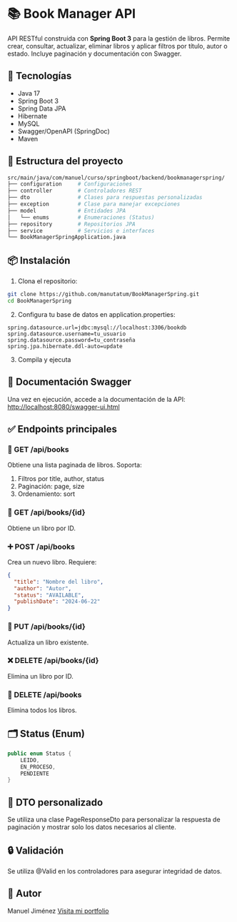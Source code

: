 # 📚 Book Manager API

API RESTful construida con **Spring Boot 3** para la gestión de libros. Permite crear, consultar, actualizar, eliminar libros y aplicar filtros por título, autor o estado. Incluye paginación y documentación con Swagger.

## 🚀 Tecnologías

- Java 17
- Spring Boot 3
- Spring Data JPA
- Hibernate
- MySQL
- Swagger/OpenAPI (SpringDoc)
- Maven

## 🧱 Estructura del proyecto

```bash
src/main/java/com/manuel/curso/springboot/backend/bookmanagerspring/
├── configuration     # Configuraciones
├── controller        # Controladores REST
├── dto               # Clases para respuestas personalizadas
├── exception         # Clase para manejar excepciones
├── model             # Entidades JPA
│   └── enums         # Enumeraciones (Status)
├── repository        # Repositorios JPA
├── service           # Servicios e interfaces
└── BookManagerSpringApplication.java
```

## 📦 Instalación

1. Clona el repositorio:
```bash
git clone https://github.com/manutatum/BookManagerSpring.git
cd BookManagerSpring
```
2. Configura tu base de datos en application.properties:
```properties
spring.datasource.url=jdbc:mysql://localhost:3306/bookdb
spring.datasource.username=tu_usuario
spring.datasource.password=tu_contraseña
spring.jpa.hibernate.ddl-auto=update
```
3. Compila y ejecuta

## 📖 Documentación Swagger
Una vez en ejecución, accede a la documentación de la API:
[http://localhost:8080/swagger-ui.html](http://localhost:8080/swagger-ui.html)

## ✅ Endpoints principales

### 📄 GET /api/books

Obtiene una lista paginada de libros. Soporta:
1. Filtros por title, author, status
2. Paginación: page, size
3. Ordenamiento: sort

### 📄 GET /api/books/{id}

Obtiene un libro por ID.

### ➕ POST /api/books

Crea un nuevo libro. Requiere:
```json
{
  "title": "Nombre del libro",
  "author": "Autor",
  "status": "AVAILABLE",
  "publishDate": "2024-06-22"
}
```

### 📝 PUT /api/books/{id}

Actualiza un libro existente.

### ❌ DELETE /api/books/{id}

Elimina un libro por ID.

### 🧹 DELETE /api/books

Elimina todos los libros.

## 🗂 Status (Enum)

```java
public enum Status {
    LEIDO,
    EN_PROCESO,
    PENDIENTE
}
```

## 📘 DTO personalizado

Se utiliza una clase PageResponseDto<T> para personalizar la respuesta de paginación y mostrar solo los datos necesarios al cliente.

## 🔒 Validación

Se utiliza @Valid en los controladores para asegurar integridad de datos.

## 👤 Autor
Manuel Jiménez
[Visita mi portfolio](https://manueljimenez.es)
